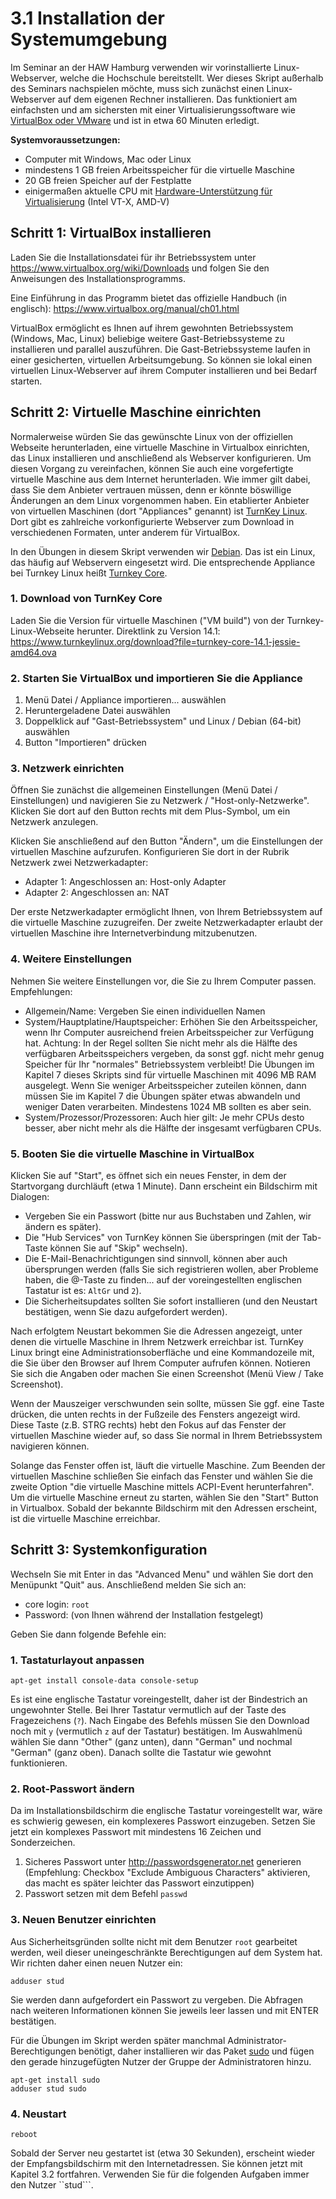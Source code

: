 # 3.1 Installation der Systemumgebung

Im Seminar an der HAW Hamburg verwenden wir vorinstallierte Linux-Webserver, welche die Hochschule bereitstellt. Wer dieses Skript außerhalb des Seminars nachspielen möchte, muss sich zunächst einen Linux-Webserver auf dem eigenen Rechner installieren. Das funktioniert am einfachsten und am sichersten mit einer Virtualisierungssoftware wie [VirtualBox oder VMware](http://www.pc-magazin.de/vergleich/vmware-virtualbox-virtualisierung-tool-test-gratis-kostenlos-2827888.html) und ist in etwa 60 Minuten erledigt.

**Systemvoraussetzungen:**
* Computer mit Windows, Mac oder Linux
* mindestens 1 GB freien Arbeitsspeicher für die virtuelle Maschine
* 20 GB freien Speicher auf der Festplatte
* einigermaßen aktuelle CPU mit [Hardware-Unterstützung für Virtualisierung](http://www.sysprobs.com/disable-enable-virtualization-technology-bios) (Intel VT-X, AMD-V)

## Schritt 1: VirtualBox installieren

Laden Sie die Installationsdatei für ihr Betriebssystem unter https://www.virtualbox.org/wiki/Downloads und folgen Sie den Anweisungen des Installationsprogramms.

Eine Einführung in das Programm bietet das offizielle Handbuch (in englisch): https://www.virtualbox.org/manual/ch01.html

VirtualBox ermöglicht es Ihnen auf ihrem gewohnten Betriebssystem (Windows, Mac, Linux) beliebige weitere Gast-Betriebssysteme zu installieren und parallel auszuführen. Die Gast-Betriebssysteme laufen in einer gesicherten, virtuellen Arbeitsumgebung. So können sie lokal einen virtuellen Linux-Webserver auf ihrem Computer installieren und bei Bedarf starten.

## Schritt 2: Virtuelle Maschine einrichten

Normalerweise würden Sie das gewünschte Linux von der offiziellen Webseite herunterladen, eine virtuelle Maschine in Virtualbox einrichten, das Linux installieren und anschließend als Webserver konfigurieren. Um diesen Vorgang zu vereinfachen, können Sie auch eine vorgefertigte virtuelle Maschine aus dem Internet herunterladen. Wie immer gilt dabei, dass Sie dem Anbieter vertrauen müssen, denn er könnte böswillige Änderungen an dem Linux vorgenommen haben. Ein etablierter Anbieter von virtuellen Maschinen (dort "Appliances" genannt) ist [TurnKey Linux](https://www.turnkeylinux.org/). Dort gibt es zahlreiche vorkonfigurierte Webserver zum Download in verschiedenen Formaten, unter anderem für VirtualBox.

In den Übungen in diesem Skript verwenden wir [Debian](https://de.wikipedia.org/wiki/Debian). Das ist ein Linux, das häufig auf Webservern eingesetzt wird. Die entsprechende Appliance bei Turnkey Linux heißt [Turnkey Core](https://www.turnkeylinux.org/core).

### 1. Download von TurnKey Core

Laden Sie die Version für virtuelle Maschinen ("VM build") von der Turnkey-Linux-Webseite herunter. Direktlink zu Version 14.1: https://www.turnkeylinux.org/download?file=turnkey-core-14.1-jessie-amd64.ova

### 2. Starten Sie VirtualBox und importieren Sie die Appliance

1. Menü Datei / Appliance importieren... auswählen
2. Heruntergeladene Datei auswählen
3. Doppelklick auf "Gast-Betriebssystem" und Linux / Debian (64-bit) auswählen
4. Button "Importieren" drücken

### 3. Netzwerk einrichten

Öffnen Sie zunächst die allgemeinen Einstellungen (Menü Datei / Einstellungen) und navigieren Sie zu Netzwerk / "Host-only-Netzwerke". Klicken Sie dort auf den Button rechts mit dem Plus-Symbol, um ein Netzwerk anzulegen.

Klicken Sie anschließend auf den Button "Ändern", um die Einstellungen der virtuellen Maschine aufzurufen. Konfigurieren Sie dort in der Rubrik Netzwerk zwei Netzwerkadapter:

* Adapter 1: Angeschlossen an: Host-only Adapter
* Adapter 2: Angeschlossen an: NAT

Der erste Netzwerkadapter ermöglicht Ihnen, von Ihrem Betriebssystem auf die virtuelle Maschine zuzugreifen. Der zweite Netzwerkadapter erlaubt der virtuellen Maschine ihre Internetverbindung mitzubenutzen.

### 4. Weitere Einstellungen

Nehmen Sie weitere Einstellungen vor, die Sie zu Ihrem Computer passen. Empfehlungen:

* Allgemein/Name: Vergeben Sie einen individuellen Namen
* System/Hauptplatine/Hauptspeicher: Erhöhen Sie den Arbeitsspeicher, wenn Ihr Computer ausreichend freien Arbeitsspeicher zur Verfügung hat. Achtung: In der Regel sollten Sie nicht mehr als die Hälfte des verfügbaren Arbeitsspeichers vergeben, da sonst ggf. nicht mehr genug Speicher für Ihr "normales" Betriebssystem verbleibt! Die Übungen im Kapitel 7 dieses Skripts sind für virtuelle Maschinen mit 4096 MB RAM ausgelegt. Wenn Sie weniger Arbeitsspeicher zuteilen können, dann müssen Sie im Kapitel 7 die Übungen später etwas abwandeln und weniger Daten verarbeiten. Mindestens 1024 MB sollten es aber sein.
* System/Prozessor/Prozessoren: Auch hier gilt: Je mehr CPUs desto besser, aber nicht mehr als die Hälfte der insgesamt verfügbaren CPUs.

### 5. Booten Sie die virtuelle Maschine in VirtualBox

Klicken Sie auf "Start", es öffnet sich ein neues Fenster, in dem der Startvorgang durchläuft (etwa 1 Minute). Dann erscheint ein Bildschirm mit Dialogen:

* Vergeben Sie ein Passwort (bitte nur aus Buchstaben und Zahlen, wir ändern es später).
* Die "Hub Services" von TurnKey können Sie überspringen (mit der Tab-Taste können Sie auf "Skip" wechseln).
* Die E-Mail-Benachrichtigungen sind sinnvoll, können aber auch übersprungen werden (falls Sie sich registrieren wollen, aber Probleme haben, die @-Taste zu finden... auf der voreingestellten englischen Tastatur ist es: ```AltGr``` und ```2```).
* Die Sicherheitsupdates sollten Sie sofort installieren (und den Neustart bestätigen, wenn Sie dazu aufgefordert werden).

Nach erfolgtem Neustart bekommen Sie die Adressen angezeigt, unter denen die virtuelle Maschine in Ihrem Netzwerk erreichbar ist. TurnKey Linux bringt eine Administrationsoberfläche und eine Kommandozeile mit, die Sie über den Browser auf Ihrem Computer aufrufen können. Notieren Sie sich die Angaben oder machen Sie einen Screenshot (Menü View / Take Screenshot).

Wenn der Mauszeiger verschwunden sein sollte, müssen Sie ggf. eine Taste drücken, die unten rechts in der Fußzeile des Fensters angezeigt wird. Diese Taste (z.B. STRG rechts) hebt den Fokus auf das Fenster der virtuellen Maschine wieder auf, so dass Sie normal in Ihrem Betriebssystem navigieren können.

Solange das Fenster offen ist, läuft die virtuelle Maschine. Zum Beenden der virtuellen Maschine schließen Sie einfach das Fenster und wählen Sie die zweite Option "die virtuelle Maschine mittels ACPI-Event herunterfahren". Um die virtuelle Maschine erneut zu starten, wählen Sie den "Start" Button in Virtualbox. Sobald der bekannte Bildschirm mit den Adressen erscheint, ist die virtuelle Maschine erreichbar.

## Schritt 3: Systemkonfiguration

Wechseln Sie mit Enter in das "Advanced Menu" und wählen Sie dort den Menüpunkt "Quit" aus. Anschließend melden Sie sich an:

* core login: ```root```
* Password: (von Ihnen während der Installation festgelegt)

Geben Sie dann folgende Befehle ein:

### 1. Tastaturlayout anpassen

    apt-get install console-data console-setup

Es ist eine englische Tastatur voreingestellt, daher ist der Bindestrich an ungewohnter Stelle. Bei Ihrer Tastatur vermutlich auf der Taste des Fragezeichens (```?```). Nach Eingabe des Befehls müssen Sie den Download noch mit ```y``` (vermutlich ```z``` auf der Tastatur) bestätigen. Im Auswahlmenü wählen Sie dann "Other" (ganz unten), dann "German" und nochmal "German" (ganz oben). Danach sollte die Tastatur wie gewohnt funktionieren.

### 2. Root-Passwort ändern

Da im Installationsbildschirm die englische Tastatur voreingestellt war, wäre es schwierig gewesen, ein komplexeres Passwort einzugeben. Setzen Sie jetzt ein komplexes Passwort mit mindestens 16 Zeichen und Sonderzeichen.

1. Sicheres Passwort unter http://passwordsgenerator.net generieren (Empfehlung: Checkbox "Exclude Ambiguous Characters" aktivieren, das macht es später leichter das Passwort einzutippen)
2. Passwort setzen mit dem Befehl ```passwd```

### 3. Neuen Benutzer einrichten

Aus Sicherheitsgründen sollte nicht mit dem Benutzer ```root``` gearbeitet werden, weil dieser uneingeschränkte Berechtigungen auf dem System hat. Wir richten daher einen neuen Nutzer ein:

    adduser stud

Sie werden dann aufgefordert ein Passwort zu vergeben. Die Abfragen nach weiteren Informationen können Sie jeweils leer lassen und mit ENTER bestätigen.

Für die Übungen im Skript werden später manchmal Administrator-Berechtigungen benötigt, daher installieren wir das Paket [sudo](https://wiki.ubuntuusers.de/sudo/) und fügen den gerade hinzugefügten Nutzer der Gruppe der Administratoren hinzu.

    apt-get install sudo
    adduser stud sudo


### 4. Neustart

    reboot

Sobald der Server neu gestartet ist (etwa 30 Sekunden), erscheint wieder der Empfangsbildschirm mit den Internetadressen. Sie können jetzt mit Kapitel 3.2 fortfahren. Verwenden Sie für die folgenden Aufgaben immer den Nutzer ``stud```.